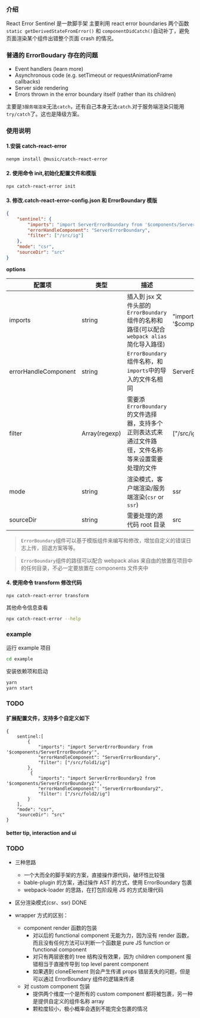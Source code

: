 ### 介绍

React Error Sentinel 是一款脚手架
主要利用 react error boundaries 两个函数
`static getDerivedStateFromError()` 和 `componentDidCatch()`自动补丁，避免页面渲染某个组件出错整个页面 crash 的情况。

### 普通的 ErrorBoudary 存在的问题

-   Event handlers (learn more)
-   Asynchronous code (e.g. setTimeout or requestAnimationFrame callbacks)
-   Server side rendering
-   Errors thrown in the error boundary itself (rather than its children)

主要是`3服务端渲染`无法`catch`，还有自己本身无法`catch`.对于服务端渲染只能用`try/catch`了。这也是降级方案。

### 使用说明

#### 1.安装 catch-react-error

```sh
nenpm install @music/catch-react-error
```

#### 2. 使用命令 init,初始化配置文件和模版

```sh
npx catch-react-error init
```

#### 3. 修改.catch-react-error-config.json 和 ErrorBoundary 模版

```json
{
    "sentinel": {
        "imports": "import ServerErrorBoundary from '$components/ServerErrorBoundary'",
        "errorHandleComponent": "ServerErrorBoundary",
        "filter": ["/src/ig"]
    },
    "mode": "csr",
    "sourceDir": "src"
}
```

**options**

| 配置项               | 类型          | 描述                                                                                                | example                                                              |
| -------------------- | ------------- | --------------------------------------------------------------------------------------------------- | -------------------------------------------------------------------- |
| imports              | string        | 插入到 jsx 文件头部的`ErrorBoundary`组件的名称和路径(可以配合`webpack alias`简化导入路径)           | "import ServerErrorBoundary from '\$components/ServerErrorBoundary'" |
| errorHandleComponent | string        | `ErrorBoundary`组件名称，和`imports`中的导入的文件名相同                                            | ServerErrorBoundary                                                  |
| filter               | Array(regexp) | 需要添`ErrorBoundary`的文件选择器，支持多个正则表达式来通过文件路径，文件名称等来设置需要处理的文件 | ["/src/ig"]                                                          |
| mode                 | string        | 渲染模式，客户端渲染/服务端渲染(`csr` or `ssr`)                                                     | ssr                                                                  |
| sourceDir            | string        | 需要处理的源代码 root 目录                                                                          | src                                                                  |

> `ErrorBoundary`组件可以基于模版组件来编写和修改，增加自定义的错误日志上传，回退方案等等。

> `ErrorBoundary`组件的路径可以配合 webpack alias 来自由的放置在项目中的任何目录，不必一定要放置在 components 文件夹中

#### 4. 使用命令 transform 修改代码

```shell
npx catch-react-error transform
```

其他命令信息查看

```sh
npx catch-react-error --help
```

### example

运行 example 项目

```sh
cd example
```

安装依赖项和启动

```sh
yarn
yarn start
```

### TODO

#### 扩展配置文件，支持多个自定义如下

```
{
    sentinel:[
        {
            "imports": "import ServerErrorBoundary from '$components/ServerErrorBoundary'",
            "errorHandleComponent": "ServerErrorBoundary",
            "filter": ["/src/fold1/ig"]
        },
         {
            "imports": "import ServerErrorBoundary2 from '$components/ServerErrorBoundary2'",
            "errorHandleComponent": "ServerErrorBoundary2",
            "filter": ["/src/fold2/ig"]
        }
    ],
    "mode": "csr",
    "sourceDir": "src"
}
```

#### better tip, interaction and ui

### TODO

-   三种思路

    -   一个大而全的脚手架的方案，直接操作源代码，破坏性比较强
    -   bable-plugin 的方案，通过操作 AST 的方式，使用 ErrorBoundary 包裹
    -   webpack-loader 的思路，在打包阶段用 JS 的方式处理代码

-   区分渲染模式(csr、ssr) DONE

-   wrapper 方式的区别：
    -   component render 函数的包装
        -   对以后的 functional component 无能为力，因为没有 render 函数，而且没有任何方法可以判断一个函数是 pure JS function or functional component
        -   对只有两层嵌套的 tree 结构没有效果，因为 children component 报错相当于直接传导到 top level parent component
        -   如果遇到 cloneElement 则会产生传递 props 错层丢失的问题，但是可以通过 ErrorBoundary 组件的逻辑来传递
    -   对 custom component 包装
        -   提供两个维度一个是所有的 custom component 都将被包裹，另一种是提供自定义的组件名称 array
        -   颗粒度较小，极小概率会遇到不能完全包裹的情况

